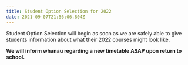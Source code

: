 ```yaml
---
title: Student Option Selection for 2022
date: 2021-09-07T21:56:06.804Z
---
```

Student Option Selection will begin as soon as we are safely able to give students information about what their 2022 courses might look like. 

**We will inform whanau regarding a new timetable ASAP upon return to school.**